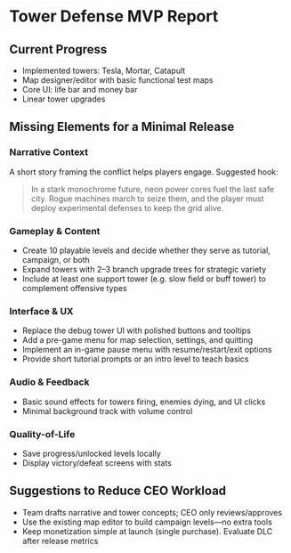 # Tower Defense MVP Report

## Current Progress
- Implemented towers: Tesla, Mortar, Catapult
- Map designer/editor with basic functional test maps
- Core UI: life bar and money bar
- Linear tower upgrades

## Missing Elements for a Minimal Release

### Narrative Context
A short story framing the conflict helps players engage. Suggested hook:
> In a stark monochrome future, neon power cores fuel the last safe city. Rogue machines march to seize them, and the player must deploy experimental defenses to keep the grid alive.

### Gameplay & Content
- Create 10 playable levels and decide whether they serve as tutorial, campaign, or both
- Expand towers with 2–3 branch upgrade trees for strategic variety
- Include at least one support tower (e.g. slow field or buff tower) to complement offensive types

### Interface & UX
- Replace the debug tower UI with polished buttons and tooltips
- Add a pre-game menu for map selection, settings, and quitting
- Implement an in-game pause menu with resume/restart/exit options
- Provide short tutorial prompts or an intro level to teach basics

### Audio & Feedback
- Basic sound effects for towers firing, enemies dying, and UI clicks
- Minimal background track with volume control

### Quality-of-Life
- Save progress/unlocked levels locally
- Display victory/defeat screens with stats

## Suggestions to Reduce CEO Workload
- Team drafts narrative and tower concepts; CEO only reviews/approves
- Use the existing map editor to build campaign levels—no extra tools
- Keep monetization simple at launch (single purchase). Evaluate DLC after release metrics

